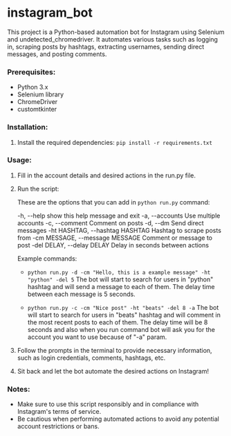 # instagram_bot
This project is a Python-based automation bot for Instagram using Selenium and undetected_chromedriver. It automates various tasks such as logging in, scraping posts by hashtags, extracting usernames, sending direct messages, and posting comments.

### Prerequisites:

- Python 3.x
- Selenium library
- ChromeDriver
- customtkinter

### Installation:

1. Install the required dependencies:
   `pip install -r requirements.txt`

### Usage:

1. Fill in the account details and desired actions in the run.py file.

2. Run the script:

   These are the options that you can add in `python run.py` command:

   -h, --help show this help message and exit
   -a, --accounts Use multiple accounts
   -c, --comment Comment on posts
   -d, --dm Send direct messages
   -ht HASHTAG, --hashtag HASHTAG Hashtag to scrape posts from
   -cm MESSAGE, --message MESSAGE Comment or message to post
   -del DELAY, --delay DELAY Delay in seconds between actions

   Example commands:

   - `python run.py -d -cm "Hello, this is a example message" -ht "python" -del 5` The bot will start to search for users in "python" hashtag and will send a message to each of them. The delay time between each message is 5 seconds.

   - `python run.py -c -cm "Nice post" -ht "beats" -del 8 -a` The bot will start to search for users in "beats" hashtag and will comment in the most recent posts to each of them. The delay time will be 8 seconds and also when you run command bot will ask you for the account you want to use because of "-a" param.

2. Follow the prompts in the terminal to provide necessary information, such as login credentials, comments, hashtags, etc.

3. Sit back and let the bot automate the desired actions on Instagram!

### Notes:

- Make sure to use this script responsibly and in compliance with Instagram's terms of service.
- Be cautious when performing automated actions to avoid any potential account restrictions or bans.

